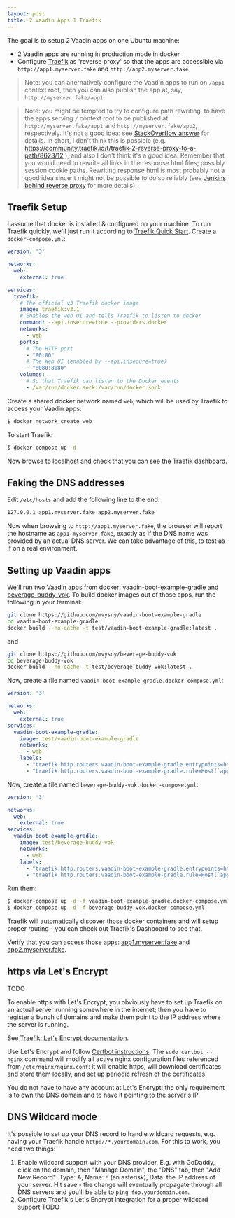 ```yaml
---
layout: post
title: 2 Vaadin Apps 1 Traefik
---
```


The goal is to setup 2 Vaadin apps on one Ubuntu machine:

* 2 Vaadin apps are running in production mode in docker
* Configure [Traefik](https://traefik.io) as 'reverse proxy' so that the apps are accessible via `http://app1.myserver.fake` and `http://app2.myserver.fake`

> Note: you can alternatively configure the Vaadin apps to run on `/app1` context root, then you can also publish the app at, say, `http://myserver.fake/app1`.

> Note: you might be tempted to try to configure path rewriting, to have the apps serving `/` context root to be published at `http://myserver.fake/app1` and `http://myserver.fake/app2`, respectively.
> It's not a good idea:  see [StackOverflow answer](https://stackoverflow.com/a/78782475/377320) for details. In short,
> I don't think this is possible (e.g. https://community.traefik.io/t/traefik-2-reverse-proxy-to-a-path/8623/12 ), and also I don't think it's a good idea.
> Remember that you would need to rewrite all links in the response html files; possibly session cookie paths. Rewriting response html is most probably
> not a good idea since it might not be possible to do so reliably (see [Jenkins behind reverse proxy](https://mvysny.github.io/jenkins-behind-reverse-proxy/) for more details).

## Traefik Setup

I assume that docker is installed & configured on your machine. To run Traefik quickly, we'll just run it according to
[Traefik Quick Start](https://doc.traefik.io/traefik/getting-started/quick-start/). Create a `docker-compose.yml`:

```yaml
version: '3'

networks:
  web:
    external: true

services:
  traefik:
    # The official v3 Traefik docker image
    image: traefik:v3.1
    # Enables the web UI and tells Traefik to listen to docker
    command: --api.insecure=true --providers.docker
    networks:
      - web
    ports:
      # The HTTP port
      - "80:80"
      # The Web UI (enabled by --api.insecure=true)
      - "8080:8080"
    volumes:
      # So that Traefik can listen to the Docker events
      - /var/run/docker.sock:/var/run/docker.sock
```
Create a shared docker network named `web`, which will be used by Traefik to access your Vaadin apps:
```bash
$ docker network create web
```
To start Traefik:
```bash
$ docker-compose up -d
```
Now browse to [localhost](http://localhost:8080) and check that you can see the Traefik dashboard.

## Faking the DNS addresses

Edit `/etc/hosts` and add the following line to the end:
```bash
127.0.0.1 app1.myserver.fake app2.myserver.fake
```
Now when browsing to `http://app1.myserver.fake`, the browser will report the hostname as `app1.myserver.fake`,
exactly as if the DNS name was provided by an actual DNS server. We can take advantage of this,
to test as if on a real environment.

## Setting up Vaadin apps

We'll run two Vaadin apps from docker: [vaadin-boot-example-gradle](https://github.com/mvysny/vaadin-boot-example-gradle)
and [beverage-buddy-vok](https://github.com/mvysny/beverage-buddy-vok). To build docker
images out of those apps, run the following in your terminal:

```bash
git clone https://github.com/mvysny/vaadin-boot-example-gradle
cd vaadin-boot-example-gradle
docker build --no-cache -t test/vaadin-boot-example-gradle:latest .
```
and
```bash
git clone https://github.com/mvysny/beverage-buddy-vok
cd beverage-buddy-vok
docker build --no-cache -t test/beverage-buddy-vok:latest .
```

Now, create a file named `vaadin-boot-example-gradle.docker-compose.yml`:
```yaml
version: '3'

networks:
  web:
    external: true
services:
  vaadin-boot-example-gradle:
    image: test/vaadin-boot-example-gradle
    networks:
      - web
    labels:
      - "traefik.http.routers.vaadin-boot-example-gradle.entrypoints=http"
      - "traefik.http.routers.vaadin-boot-example-gradle.rule=Host(`app1.myserver.fake`)"
```

Now, create a file named `beverage-buddy-vok.docker-compose.yml`:
```yaml
version: '3'

networks:
  web:
    external: true
services:
  vaadin-boot-example-gradle:
    image: test/beverage-buddy-vok
    networks:
      - web
    labels:
      - "traefik.http.routers.vaadin-boot-example-gradle.entrypoints=http"
      - "traefik.http.routers.vaadin-boot-example-gradle.rule=Host(`app2.myserver.fake`)"
```

Run them:
```bash
$ docker-compose up -d -f vaadin-boot-example-gradle.docker-compose.yml
$ docker-compose up -d -f beverage-buddy-vok.docker-compose.yml
```

Traefik will automatically discover those docker containers and will setup proper routing - you can check out
Traefik's Dashboard to see that.

Verify that you can access those apps: [app1.myserver.fake](http://app1.myserver.fake) and [app2.myserver.fake](http://app2.myserver.fake).

## https via Let's Encrypt

TODO

To enable https with Let's Encrypt, you obviously have to set up Traefik on an actual
server running somewhere in the internet; then you have to register a bunch of domains
and make them point to the IP address where the server is running.

See [Traefik: Let's Encrypt documentation](https://doc.traefik.io/traefik/https/acme/).

Use Let's Encrypt and follow [Certbot instructions](https://certbot.eff.org/instructions?ws=nginx&os=ubuntufocal).
The `sudo certbot --nginx` command will modify all active nginx configuration files
referenced from `/etc/nginx/nginx.conf`: it will enable https, will download certificates and store them locally,
and set up periodic refresh of the certificates.

You do not have to have any account at Let's Encrypt: the only requirement is to own the DNS domain and
to have it pointing to the server's IP.

## DNS Wildcard mode

It's possible to set up your DNS record to handle wildcard requests, e.g. having your Traefik handle
`http://*.yourdomain.com`. For this to work, you need two things:

1. Enable wildcard support with your DNS provider.  E.g. with GoDaddy, click on the domain, then "Manage Domain",
   the "DNS" tab, then "Add New Record": Type: A, Name: `*` (an asterisk), Data: the IP address of your server. Hit save -
   the change will eventually propagate through all DNS servers and you'll be able to `ping foo.yourdomain.com`.
2. Configure Traefik's Let's Encrypt integration for a proper wildcard support TODO
